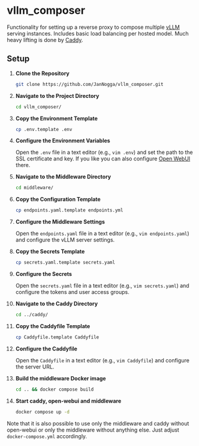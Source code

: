 # vllm_composer

Functionality for setting up a reverse proxy to compose multiple [vLLM](https://github.com/vllm-project/vllm) serving instances. Includes basic load balancing per hosted model. Much heavy lifting is done by [Caddy](https://github.com/caddyserver/caddy).

## Setup

1. **Clone the Repository**
   ```bash
   git clone https://github.com/JanNogga/vllm_composer.git
   ```

2. **Navigate to the Project Directory**
   ```bash
   cd vllm_composer/
   ```

3. **Copy the Environment Template**
   ```bash
   cp .env.template .env
   ```

4. **Configure the Environment Variables**

   Open the `.env` file in a text editor (e.g., `vim .env`) and set the path to the SSL certificate and key. If you like you can also configure [Open WebUI](https://github.com/open-webui/open-webui) there.

5. **Navigate to the Middleware Directory**
   ```bash
   cd middleware/
   ```

6. **Copy the Configuration Template**
   ```bash
   cp endpoints.yaml.template endpoints.yml
   ```

7. **Configure the Middleware Settings**

   Open the `endpoints.yaml` file in a text editor (e.g., `vim endpoints.yaml`) and configure the vLLM server settings.

8. **Copy the Secrets Template**
   ```bash
   cp secrets.yaml.template secrets.yaml
   ```

9. **Configure the Secrets**

   Open the `secrets.yaml` file in a text editor (e.g., `vim secrets.yaml`) and configure the tokens and user access groups.

10. **Navigate to the Caddy Directory**
    ```bash
    cd ../caddy/
    ```

11. **Copy the Caddyfile Template**
    ```bash
    cp Caddyfile.template Caddyfile
    ```

12. **Configure the Caddyfile**

    Open the `Caddyfile` in a text editor (e.g., `vim Caddyfile`) and configure the server URL.

13. **Build the middleware Docker image**

    ```bash
    cd .. && docker compose build
    ```

14. **Start caddy, open-webui and middleware**

    ```bash
    docker compose up -d
    ```

Note that it is also possible to use only the middleware and caddy without open-webui or only the middleware without anything else. Just adjust `docker-compose.yml` accordingly.